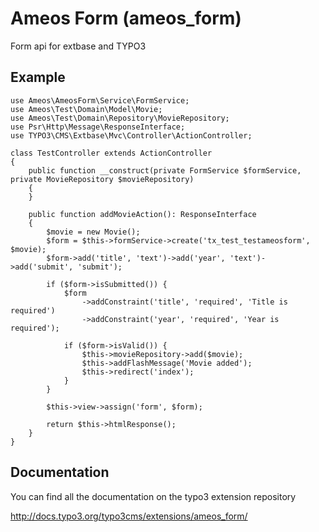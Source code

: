 # Ameos Form (ameos_form)

Form api for extbase and TYPO3

## Example

	use Ameos\AmeosForm\Service\FormService;
	use Ameos\Test\Domain\Model\Movie;
	use Ameos\Test\Domain\Repository\MovieRepository;
	use Psr\Http\Message\ResponseInterface;
	use TYPO3\CMS\Extbase\Mvc\Controller\ActionController;

	class TestController extends ActionController
	{
		public function __construct(private FormService $formService, private MovieRepository $movieRepository)
		{
		}

		public function addMovieAction(): ResponseInterface
		{
			$movie = new Movie();
			$form = $this->formService->create('tx_test_testameosform', $movie);
			$form->add('title', 'text')->add('year', 'text')->add('submit', 'submit');

			if ($form->isSubmitted()) {
				$form
					->addConstraint('title', 'required', 'Title is required')
					->addConstraint('year', 'required', 'Year is required');

				if ($form->isValid()) {
					$this->movieRepository->add($movie);
					$this->addFlashMessage('Movie added');
					$this->redirect('index');
				}
			}

			$this->view->assign('form', $form);

			return $this->htmlResponse();
		}
	}

## Documentation

You can find all the documentation on the typo3 extension repository

http://docs.typo3.org/typo3cms/extensions/ameos_form/
